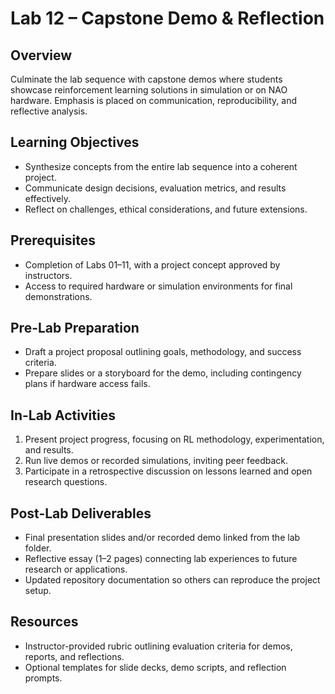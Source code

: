 # Lab 12 – Capstone Demo & Reflection

## Overview
Culminate the lab sequence with capstone demos where students showcase reinforcement learning solutions in simulation or on NAO hardware. Emphasis is placed on communication, reproducibility, and reflective analysis.

## Learning Objectives
- Synthesize concepts from the entire lab sequence into a coherent project.
- Communicate design decisions, evaluation metrics, and results effectively.
- Reflect on challenges, ethical considerations, and future extensions.

## Prerequisites
- Completion of Labs 01–11, with a project concept approved by instructors.
- Access to required hardware or simulation environments for final demonstrations.

## Pre-Lab Preparation
- Draft a project proposal outlining goals, methodology, and success criteria.
- Prepare slides or a storyboard for the demo, including contingency plans if hardware access fails.

## In-Lab Activities
1. Present project progress, focusing on RL methodology, experimentation, and results.
2. Run live demos or recorded simulations, inviting peer feedback.
3. Participate in a retrospective discussion on lessons learned and open research questions.

## Post-Lab Deliverables
- Final presentation slides and/or recorded demo linked from the lab folder.
- Reflective essay (1–2 pages) connecting lab experiences to future research or applications.
- Updated repository documentation so others can reproduce the project setup.

## Resources
- Instructor-provided rubric outlining evaluation criteria for demos, reports, and reflections.
- Optional templates for slide decks, demo scripts, and reflection prompts.
